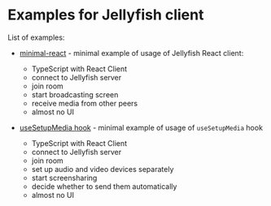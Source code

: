 # Examples for Jellyfish client

List of examples:

- [minimal-react](https://github.com/jellyfish-dev/react-client-sdk/tree/main/examples/minimal-react) - minimal
  example of usage of Jellyfish React client:

  - TypeScript with React Client
  - connect to Jellyfish server
  - join room
  - start broadcasting screen
  - receive media from other peers
  - almost no UI

- [useSetupMedia hook](https://github.com/jellyfish-dev/react-client-sdk/tree/main/examples/use-camera-and-microphone) - minimal
  example of usage of `useSetupMedia` hook

  - TypeScript with React Client
  - connect to Jellyfish server
  - join room
  - set up audio and video devices separately
  - start screensharing
  - decide whether to send them automatically
  - almost no UI
